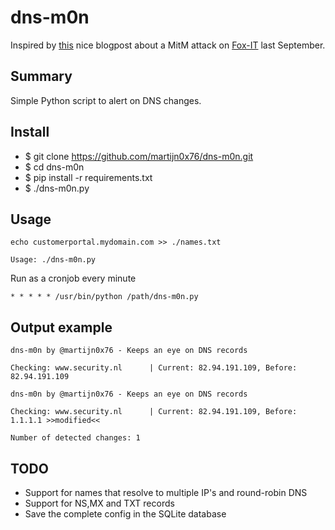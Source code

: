 dns-m0n
=======

Inspired by [this](https://blog.fox-it.com/2017/12/14/lessons-learned-from-a-man-in-the-middle-attack/) nice blogpost about a MitM attack on [Fox-IT](https://www.fox-it.com/en/) last September.

Summary
-------

Simple Python script to alert on DNS changes.

Install
-------

* $ git clone https://github.com/martijn0x76/dns-m0n.git
* $ cd dns-m0n
* $ pip install -r requirements.txt
* $ ./dns-m0n.py

Usage
-----

```
echo customerportal.mydomain.com >> ./names.txt
```

```
Usage: ./dns-m0n.py
```

Run as a cronjob every minute
```
* * * * * /usr/bin/python /path/dns-m0n.py
```

Output example
--------------
```
dns-m0n by @martijn0x76 - Keeps an eye on DNS records

Checking: www.security.nl      | Current: 82.94.191.109, Before: 82.94.191.109
```

```
dns-m0n by @martijn0x76 - Keeps an eye on DNS records

Checking: www.security.nl      | Current: 82.94.191.109, Before: 1.1.1.1 >>modified<<

Number of detected changes: 1
```

TODO
----

* Support for names that resolve to multiple IP's and round-robin DNS
* Support for NS,MX and TXT records
* Save the complete config in the SQLite database
